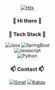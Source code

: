 <div id='hits' align='center'>
  
[![Hits](https://hits.seeyoufarm.com/api/count/incr/badge.svg?url=https%3A%2F%2Fgithub.com%2FKimH4nKyul%2Fhit-counter&count_bg=%2379C83D&title_bg=%23000000&icon=checkmarx.svg&icon_color=%2379C83D&title=hits&edge_flat=false)](https://hits.seeyoufarm.com)
  
</div>

<div id='intro' align='center'>
  
### 👋 Hi there 👋
  
</div>


<div id='tech' align='center'>

### 🌟 Tech Stack 🌟

![Java](https://img.shields.io/badge/Java-007396?style=flat-square&logo=Java&logoColor=white)
![SpringBoot](https://img.shields.io/badge/SpringBoot-6DB33F?style=flat-square&logo=SpringBoot&logoColor=white)  
![Javascript](https://img.shields.io/badge/Javascript-F7DF1E?style=flat-square&logo=Javascript&logoColor=black)  
![Python](https://img.shields.io/badge/Python-3776AB?style=flat-square&logo=Python&logoColor=black)
</div>

<div id='contact' align='center'>

### 📫 Contact 📫

[![Gmail](https://img.shields.io/badge/Gmail-d14836?style=flat-square&logo=Gmail&logoColor=white&link=mailto:alwayskim9305@gmail.com)](mailto:alwayskim9305@gmail.com)
[![Kakao](https://img.shields.io/badge/Kakao-FFCD00?style=flat-square&logo=Kakao&logoColor=black&link=mailto:alskim93@kakao.com)](mailto:alskim93@kakao.com)

</div>
  
<!--
**KimH4nKyul/KimH4nKyul** is a ✨ _special_ ✨ repository because its `README.md` (this file) appears on your GitHub profile.

Here are some ideas to get you started:

- 🔭 I’m currently working on ...
- 🌱 I’m currently learning ...
- 👯 I’m looking to collaborate on ...
- 🤔 I’m looking for help with ...
- 💬 Ask me about ...
- 📫 How to reach me: ...
- 😄 Pronouns: ...
- ⚡ Fun fact: ...
-->
